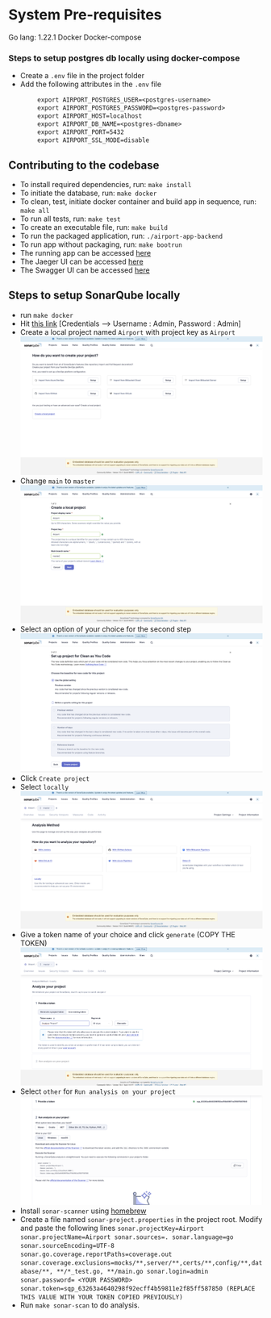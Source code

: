 # System Pre-requisites

Go lang: 1.22.1
Docker
Docker-compose

### Steps to setup postgres db locally using docker-compose

- Create a `.env` file in the project folder
- Add the following attributes in the `.env` file
```
        export AIRPORT_POSTGRES_USER=<postgres-username>
        export AIRPORT_POSTGRES_PASSWORD=<postgres-password>
        export AIRPORT_HOST=localhost
        export AIRPORT_DB_NAME=<postgres-dbname>
        export AIRPORT_PORT=5432
        export AIRPORT_SSL_MODE=disable
```
## Contributing to the codebase

- To install required dependencies, run: `make install`
- To initiate the database, run: `make docker`
- To clean, test, initiate docker container and build app in sequence, run: `make all`
- To run all tests, run: `make test`
- To create an executable file, run: `make build`
- To run the packaged application, run: `./airport-app-backend`
- To run app without packaging, run: `make bootrun`
- The running app can be accessed [here](https://0.0.0.0:8080/)
- The Jaeger UI can be accessed [here](http://localhost:16686)
- The Swagger UI can be accessed [here](https://0.0.0.0:8080/swagger/index.html)

## Steps to setup SonarQube locally

- run `make docker`
- Hit [this link](http://localhost:9000/) [Credentials --> Username : Admin, Password : Admin]
- Create a local project named `Airport` with project key as `Airport` ![Image](Images/FirstStep.png)
- Change `main` to `master` ![Image](Images/LocalProject.png)
- Select an option of your choice for the second step ![Image](Images/SecondStep.png)
- Click `Create project`
- Select `locally` ![Image](Images/Locally.png)
- Give a token name of your choice and click `generate` (COPY THE TOKEN) ![Image](Images/Token.png)
- Select `other` for `Run analysis on your project` ![Image](Images/RunAnalysis.png)
- Install `sonar-scanner` using [homebrew](https://brew.sh/)
- Create a file named `sonar-project.properties` in the project root. Modify and paste the following lines
     `sonar.projectKey=Airport
      sonar.projectName=Airport
      sonar.sources=.
      sonar.language=go
      sonar.sourceEncoding=UTF-8
      sonar.go.coverage.reportPaths=coverage.out
      sonar.coverage.exclusions=mocks/**,server/**,certs/**,config/**,database/**, **/*_test.go, **/main.go
      sonar.login=admin
      sonar.password= <YOUR PASSWORD>
      sonar.token=sqp_63263a4640298f92ecff4b59811e2f85ff587850 (REPLACE THIS VALUE WITH YOUR TOKEN COPIED PREVIOUSLY)`
- Run `make sonar-scan` to do analysis.
